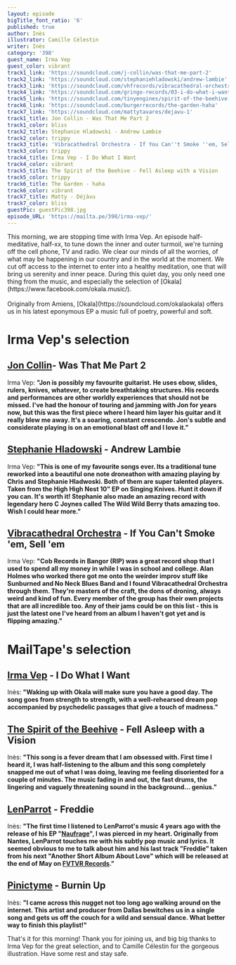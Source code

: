 ```yaml
---
layout: episode
bigTitle_font_ratio: '6'
published: true
author: Inès
illustrator: Camille Célestin
writer: Inès
category: '398'
guest_name: Irma Vep
guest_color: vibrant
track1_link: 'https://soundcloud.com/j-collin/was-that-me-part-2'
track2_link: 'https://soundcloud.com/stephaniehladowski/andrew-lambie'
track3_link: 'https://soundcloud.com/vhfrecords/vibracathedral-orchestra-if'
track4_link: 'https://soundcloud.com/gringo-records/03-i-do-what-i-want-1644-mstr2'
track5_link: 'https://soundcloud.com/tinyengines/spirit-of-the-beehive-fell'
track6_link: 'https://soundcloud.com/burgerrecords/the-garden-haha'
track7_link: 'https://soundcloud.com/mattytavares/dejavu-1'
track1_title: Jon Collin - Was That Me Part 2
track1_color: bliss
track2_title: Stephanie Hladowski - Andrew Lambie
track2_color: trippy
track3_title: 'Vibracathedral Orchestra - If You Can''t Smoke ''em, Sell ''em'
track3_color: trippy
track4_title: Irma Vep - I Do What I Want
track4_color: vibrant
track5_title: The Spirit of the Beehive - Fell Asleep with a Vision
track5_color: trippy
track6_title: The Garden - haha
track6_color: vibrant
track7_title: Matty - Déjàvu
track7_color: bliss
guestPic: guestPic398.jpg
episode_URL: 'https://mailta.pe/398/irma-vep/'
---
```


<p id="introduction">This morning, we are stopping time with Irma Vep. An episode half-meditative, half-xx, to tune down the inner and outer turmoil, 
  we're turning off the cell phone, TV and radio. We clear our minds of all the worries, of what may be happening in our country and in the world at the moment. We cut off access to the internet to enter into a healthy meditation, one that will bring us serenity and inner peace. During this quiet day, you only need one thing from the music, and especially the selection of [Okala](https://www.facebook.com/okala.music/).
<br><br>
Originally from Amiens, [Okala](https://soundcloud.com/okalaokala) offers us in his latest eponymous EP a music full of poetry, powerful and soft.
</p>


# Irma Vep's selection

##  [Jon Collin](https://joncollin.bandcamp.com/)- Was That Me Part 2
Irma Vep: **"**Jon is possibly my favourite guitarist. He uses ebow, slides, rulers, knives, whatever, to create breathtaking structures. His records and performances are other worldly experiences that should not be missed. I've had the honour of touring and jamming with Jon for years now, but this was the first piece where I heard him layer his guitar and it really blew me away. It's a soaring, constant crescendo. Jon's subtle and considerate playing is on an emotional blast off and I love it.**"**

##  [Stephanie Hladowski](https://soundcloud.com/stephaniehladowski) - Andrew Lambie
Irma Vep: **"**This is one of my favourite songs ever. Its a traditional tune reworked into a beautiful one note droneathon with amazing playing by Chris and Stephanie Hladwoski. Both of them are super talented players. Taken from the High High Nest 10" EP on Singing Knives. Hunt it down if you can. It's worth it! Stephanie also made an amazing record with legendary hero C Joynes called The Wild Wild Berry thats amazing too. Wish I could hear more.**"**

## [Vibracathedral Orchestra](https://vibracathedralorchestra.bandcamp.com/) - If You Can't Smoke 'em, Sell 'em
Irma Vep: **"**Cob Records in Bangor (RIP) was a great record shop that I used to spend all my money in while I was in school and college. Alan Holmes who worked there got me onto the weirder improv stuff like Sunburned and No Neck Blues Band and I found Vibracathedral Orchestra through them. They're masters of the craft, the dons of droning, always weird and kind of fun. Every member of the group has their own projects that are all incredible too. Any of their jams could be on this list - this is just the latest one I've heard from an album I haven't got yet and is flipping amazing.**"**


# MailTape's selection

## [Irma Vep](https://irmavepirmavep.bandcamp.com/) - I Do What I Want
Inès: **"**Waking up with Okala will make sure you have a good day. The song goes from strength to strength, with a well-rehearsed dream pop accompanied by psychedelic passages that give a touch of madness.**"**

## [The Spirit of the Beehive](https://www.ultraista.com/) - Fell Asleep with a Vision
Inès: **"**This song is a fever dream that I am obsessed with. First time I heard it, I was half-listening to the album and this song completely snapped me out of what I was doing, leaving me feeling disoriented for a couple of minutes. The music fading in and out, the fast drums, the lingering and vaguely threatening sound in the background… genius.**"**

## [LenParrot](https://soundcloud.com/lenparrot) - Freddie
Inès: **"**The first time I listened to LenParrot's music 4 years ago with the release of his EP "[Naufrage](https://soundcloud.com/atelierciseaux/sets/lenparrot-naufrage-ep-out-feb)", I was pierced in my heart. Originally from Nantes, LenParrot touches me with his subtly pop music and lyrics. It seemed obvious to me to talk about him and his last track "Freddie" taken from his next "Another Short Album About Love" which will be released at the end of May on [FVTVR Records](https://soundcloud.com/futur-records).**"**

## [Pinictyme](https://soundcloud.com/picnictyme) - Burnin Up
Inès: **"**I came across this nugget not too long ago walking around on the internet. This artist and producer from Dallas bewitches us in a single song and gets us off the couch for a wild and sensual dance. What better way to finish this playlist!**"**


<p id="outroduction">That's it for this morning! Thank you for joining us, and big big thanks to Irma Vep for the great selection, and to Camille Célestin for the gorgeous illustration. Have some rest and stay safe.</p>
